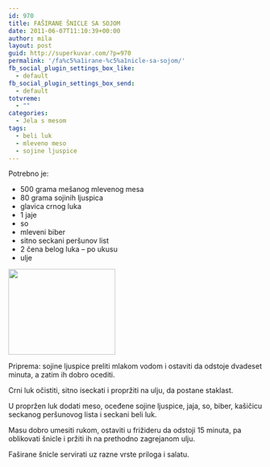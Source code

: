 ```yaml
---
id: 970
title: FAŠIRANE ŠNICLE SA SOJOM
date: 2011-06-07T11:10:39+00:00
author: mila
layout: post
guid: http://superkuvar.com/?p=970
permalink: '/fa%c5%a1irane-%c5%a1nicle-sa-sojom/'
fb_social_plugin_settings_box_like:
  - default
fb_social_plugin_settings_box_send:
  - default
totvreme:
  - ""
categories:
  - Jela s mesom
tags:
  - beli luk
  - mleveno meso
  - sojine ljuspice
---
```

Potrebno je:

  * 500 grama mešanog mlevenog mesa
  * 80 grama sojinih ljuspica
  * glavica crnog luka
  * 1 jaje
  * so
  * mleveni biber
  * sitno seckani peršunov list
  * 2 čena belog luka – po ukusu
  * ulje

<img class="alignnone size-full wp-image-971" title="fasiranesniclemesano" src="//superkuvar.com/wp-content/uploads/2011/06/fasiranesniclemesano-e1307445012599.jpg" alt="" width="212" height="170" /> 

Priprema: sojine ljuspice preliti mlakom vodom i ostaviti da odstoje dvadeset minuta, a zatim ih dobro ocediti.

Crni luk očistiti, sitno iseckati i propržiti na ulju, da postane staklast.

U propržen luk dodati meso, oceđene sojine ljuspice, jaja, so, biber, kašičicu seckanog peršunovog lista i seckani beli luk.

Masu dobro umesiti rukom, ostaviti u frižideru da odstoji 15 minuta, pa oblikovati šnicle i pržiti ih na prethodno zagrejanom ulju.

Faširane šnicle servirati uz razne vrste priloga i salatu.